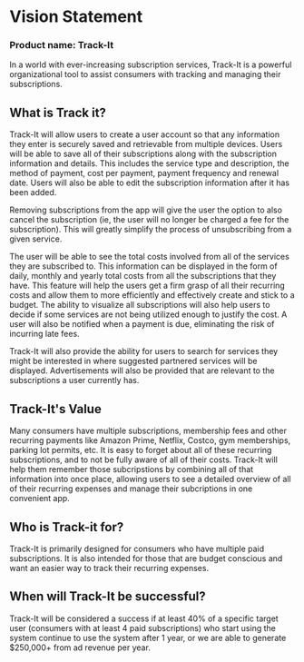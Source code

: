 # Vision Statement

### Product name:  Track-It 


In a world with ever-increasing subscription services, Track-It is a powerful organizational tool to assist consumers with tracking and managing their subscriptions.


## What is Track it?
Track-It will allow users to create a user account so that any information they enter is securely saved and retrievable from multiple devices. Users will be able to save all of their subscriptions along with the subscription information and details. This includes the service type and description, the method of payment, cost per payment, payment frequency and renewal date. Users will also be able to edit the subscription information after it has been added. 

Removing subscriptions from the app will give the user the option to also cancel the subscription (ie, the user will no longer be charged a fee for the subscription). This will greatly simplify the process of unsubscribing from a given service. 

The user will be able to see the total costs involved from all of the services they are subscribed to. This information can be displayed in the form of daily, monthly and yearly total costs from all the subscriptions that they have. This feature will help the users get a firm grasp of all their recurring costs and allow them to more efficiently and effectively create and stick to a budget. The ability to visualize all subscriptions will also help users to decide if some services are not being utilized enough to justify the cost. A user will also be notified when a payment is due, eliminating the risk of incurring late fees. 

Track-It will also provide the ability for users to search for services they might be interested in where suggested partnered services will be displayed. Advertisements will also be provided that are relevant to the subscriptions a user currently has. 

## Track-It's Value
Many consumers have multiple subscriptions, membership fees and other recurring payments like Amazon Prime, Netflix, Costco, gym memberships, parking lot permits, etc. It is easy to forget about all of these recurring subscriptions, and to not be fully aware of all of their costs. Track-It will help them remember those subcripstions by combining all of that information into once place, allowing users to see a detailed overview of all of their recurring expenses and manage their subcriptions in one convenient app.


## Who is Track-it for?
Track-It is primarily designed for consumers who have multiple paid subscriptions. It is also intended for those that are budget conscious and want an easier way to track their recurring expenses. 

## When will Track-It be successful?

Track-It will be considered a success if at least 40% of a specific target user (consumers with at least 4 paid subscriptions) who start using the system continue to use the system after 1 year, or we are able to generate $250,000+ from ad revenue per year. 
